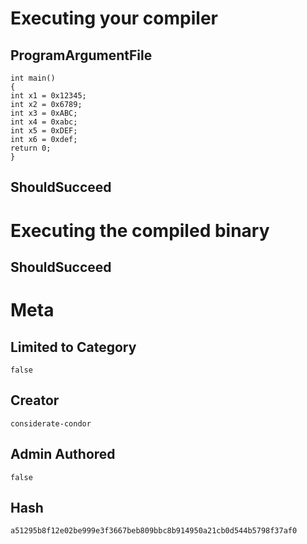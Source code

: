 # Executing your compiler

## ProgramArgumentFile

```
int main()
{
int x1 = 0x12345;
int x2 = 0x6789;
int x3 = 0xABC;
int x4 = 0xabc;
int x5 = 0xDEF;
int x6 = 0xdef;
return 0;
}
```

## ShouldSucceed

# Executing the compiled binary

## ShouldSucceed

# Meta

## Limited to Category

```
false
```

## Creator

```
considerate-condor
```

## Admin Authored

```
false
```

## Hash

```
a51295b8f12e02be999e3f3667beb809bbc8b914950a21cb0d544b5798f37af0
```

